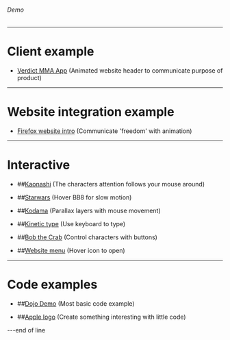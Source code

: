 ###### Demo

---

# Client example

+ [Verdict MMA App](https://nerdmanship.github.io/_verdict-module/dist/)
(Animated website header to communicate purpose of product)

---

# Website integration example

+ [Firefox website intro](http://s.codepen.io/nerdmanship/debug/rrrajP)
(Communicate 'freedom' with animation)

---

# Interactive
+ ##[Kaonashi](http://codepen.io/nerdmanship/full/RpoYOL/)
(The characters attention follows your mouse around)

+ ##[Starwars](https://nerdmanship.github.io/bb8/dist/)
(Hover BB8 for slow motion)

+ ##[Kodama](https://nerdmanship.github.io/kodamaProject/dist/)
(Parallax layers with mouse movement)

+ ##[Kinetic type](http://s.codepen.io/nerdmanship/debug/WGzGVy)
(Use keyboard to type)

+ ##[Bob the Crab](http://s.codepen.io/nerdmanship/debug/YqdgvG)
(Control characters with buttons)

+ ##[Website menu](http://s.codepen.io/nerdmanship/debug/YNEggb)
(Hover icon to open)

---

# Code examples

+ ##[Dojo Demo](http://codepen.io/nerdmanship/pen/19badb721dffaf9f23fbeda94b51bbf5)
(Most basic code example)

+ ##[Apple logo](http://codepen.io/nerdmanship/pen/0b7b885593b753fcdb2e7ffaec9bfe0a/)
(Create something interesting with little code)


---end of line